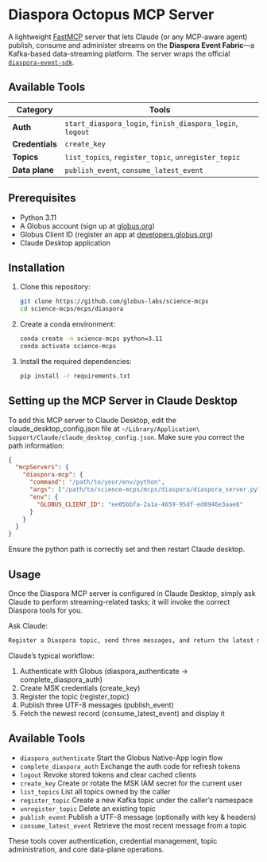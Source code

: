 # Diaspora Octopus MCP Server

A lightweight [FastMCP](https://gofastmcp.com) server that lets Claude (or any MCP-aware agent) publish, consume and administer streams on the **Diaspora Event Fabric**—a Kafka-based data-streaming platform.  The server wraps the official [`diaspora-event-sdk`](https://github.com/globus-labs/diaspora-event-sdk).

## Available Tools

| Category | Tools |
|----------|-------|
| **Auth** | `start_diaspora_login`, `finish_diaspora_login`, `logout` |
| **Credentials** | `create_key` |
| **Topics** | `list_topics`, `register_topic`, `unregister_topic` |
| **Data plane** | `publish_event`, `consume_latest_event` |


## Prerequisites

- Python 3.11
- A Globus account (sign up at [globus.org](https://www.globus.org/))
- Globus Client ID (register an app at [developers.globus.org](https://developers.globus.org/))
- Claude Desktop application

## Installation

1. Clone this repository:
   ```bash
   git clone https://github.com/globus-labs/science-mcps
   cd science-mcps/mcps/diaspora
   ```

2. Create a conda environment:
   ```bash
   conda create -n science-mcps python=3.11
   conda activate science-mcps
   ```

3. Install the required dependencies:
   ```bash
   pip install -r requirements.txt
   ```

## Setting up the MCP Server in Claude Desktop

To add this MCP server to Claude Desktop, edit the claude_desktop_config.json file at `~/Library/Application\ Support/Claude/claude_desktop_config.json`. Make sure you correct the path information:

```json
{
  "mcpServers": {
    "diaspora-mcp": {
      "command": "/path/to/your/env/python",
      "args": ["/path/to/science-mcps/mcps/diaspora/diaspora_server.py"],
      "env": {
        "GLOBUS_CLIENT_ID": "ee05bbfa-2a1a-4659-95df-ed8946e3aae6"
      }
    }
  }
}
```

Ensure the python path is correctly set and then restart Claude desktop.



## Usage

Once the Diaspora MCP server is configured in Claude Desktop, simply ask Claude to perform streaming-related tasks; it will invoke the correct Diaspora tools for you.

Ask Claude:

```bash
Register a Diaspora topic, send three messages, and return the latest message
```

Claude’s typical workflow:
1. Authenticate with Globus (diaspora_authenticate → complete_diaspora_auth)
2. Create MSK credentials (create_key)
3. Register the topic (register_topic)
4. Publish three UTF-8 messages (publish_event)
5. Fetch the newest record (consume_latest_event) and display it


## Available Tools

* `diaspora_authenticate`	Start the Globus Native-App login flow
* `complete_diaspora_auth`	Exchange the auth code for refresh tokens
* `logout`	Revoke stored tokens and clear cached clients
* `create_key`	Create or rotate the MSK IAM secret for the current user
* `list_topics`	List all topics owned by the caller
* `register_topic`	Create a new Kafka topic under the caller’s namespace
* `unregister_topic`	Delete an existing topic
* `publish_event`	Publish a UTF-8 message (optionally with key & headers)
* `consume_latest_event`	Retrieve the most recent message from a topic

These tools cover authentication, credential management, topic administration, and core data-plane operations.
